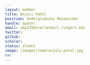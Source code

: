 ```yaml
---
layout: member
title: Anjali Patel
position: Undergraduate Researcher
handle: apatel
email: akp135@scarletmail.rutgers.edu
twitter: 
github: 
scholar: 
status: alumni
image: /images/team/anjali-patel.jpg
cv: 
---
```


